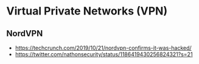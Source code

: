 # Virtual Private Networks (VPN)

## NordVPN

* https://techcrunch.com/2019/10/21/nordvpn-confirms-it-was-hacked/
* https://twitter.com/nathonsecurity/status/1186419430256824321?s=21

